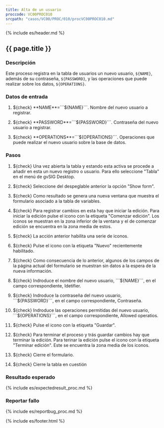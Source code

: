 ```yaml
---
title: Alta de un usuario
proccode: VC00PROC010
srcpath: "casos/VC00/PROC/010/procVC00PROC010.md"
---
```


{% include es/header.md %}

## {{ page.title }}

### Descripción

Este proceso registra en la tabla de usuarios un nuevo usuario, ```${NAME}```, además de su contraseña, ```${PASSWORD}```,
y las operaciones que puede realizar sobre los datos, ```${OPERATIONS}```.

### Datos de entrada

1. ${check} **NAME**=```${NAME}```. Nombre del nuevo usuario a registrar.

2. ${check} **PASSWORD**=```${PASSWORD}```. Contraseña del nuevo usuario a registrar.

3. ${check} **OPERATIONS**=```${OPERATIONS}```. Operaciones que puede realizar el nuevo usuario sobre la base de datos.


### Pasos

1. ${check} Una vez abierta la tabla y estando esta activa se procede a añadir en esta un nuevo registro o usuario. Para ello 
    seleccione "Tabla" en el menú de gvSIG Desktop.

2. ${check} Seleccione del despeglable anterior la opción "Show form". 

3. ${check} Como resultado se genera una nueva ventana que muestra el formulario asociado a la tabla de variables.

4. ${check} Para registrar cambios en esta hay que iniciar la edición. Para iniciar la edición pulse el icono con la
   etiqueta "Comenzar edición". Los iconos se muestran en la zona inferior de la ventana y el de comenzar edición se
   encuentra en la zona media de estos.

5. ${check} La acción anterior habilita una serie de iconos.

6. ${check} Pulse el icono con la etiqueta "Nuevo" recientemente habilitado.

7. ${check} Como consecuencia de lo anterior, algunos de los campos de la página actual del formulario se muestran
    sin datos a la espera de la nueva información.

8. ${check} Indroduce el nombre del nuevo usuario, ```${NAME}```, en el campo correspondiente, Idetifier.

9. ${check} Indroduce la contraseña del nuevo usuario, ```${PASSWORD}```, en el campo correspondiente, Contraseña.

10. ${check} Indroduce las operaciones permitidas del nuevo usuario, ```${OPERATIONS}```,
    en el campo correspondiente, Allowed operatios.

11. ${check} Pulse el icono con la etiqueta "Guardar".

12. ${check} Para terminar el proceso y trás guardar cambios hay que terminar la edición. Para terinar la edición pulse 
    el icono con la etiqueta "Terminar edición". Este se encuentra la zona media de los iconos. 

13. ${check} Cierre el formulario.

14. ${check} Cierre la tabla en cuestión


### Resultado esperado

{% include es/expectedresult_proc.md %}

### Reportar fallo

{% include es/reportbug_proc.md %}

{% include es/footer.html %}
